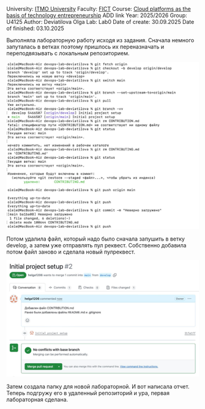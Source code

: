 University: [ITMO University](https://itmo.ru/ru/)
Faculty: [FICT](https://fict.itmo.ru)
Course: [Cloud platforms as the basis of technology entrepreneurship](https://) ADD link
Year: 2025/2026
Group: U4125
Author: Deviatilova Olga
Lab: Lab0
Date of create: 30.09.2025
Date of finished: 03.10.2025


Выполняла лабораторную работу исходя из задания. 
Сначала немного запуталась в ветках поэтому пришлось их переназначать и переподвязывать с локальным репозиторием.

![Код, которым переподвязывала ветки](скрин0.jpg)


Потом удалила файл, который надо было сначала запушить в ветку develop, а затем уже отправлять пул реквест.
Собственно добавила потом файл заново и сделала новый пулреквест.

![Pull request](скрин2.jpg)

Затем создала папку для новой лабораторной.
И вот написала отчет.
Теперь подгружу его в удаленный репозиторий и ура, первая лабораторная сделана.

